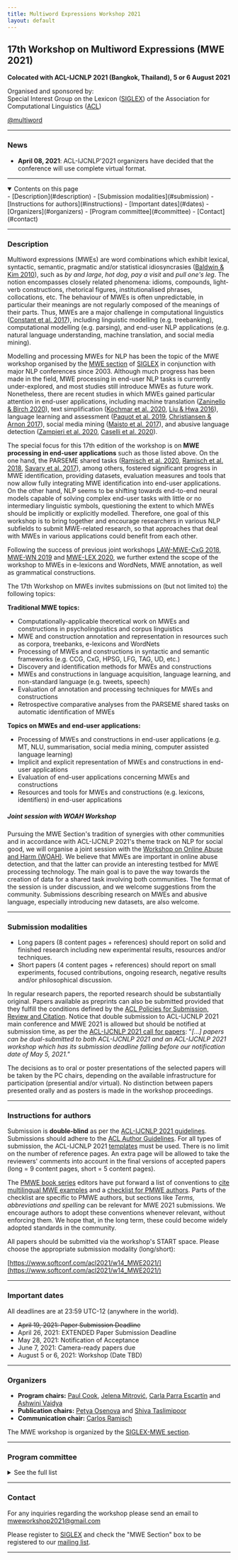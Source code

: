 ```yaml
---
title: Multiword Expressions Workshop 2021
layout: default
---
```


<!-- * TOC
{:toc} -->

## 17th Workshop on Multiword Expressions (MWE 2021)
**Colocated with ACL-IJCNLP 2021 (Bangkok, Thailand), 5 or 6 August 2021**

Organised and sponsored by:\
Special Interest Group on the Lexicon ([SIGLEX](http://www.siglex.org/)) of the Association for Computational Linguistics ([ACL](https://www.aclweb.org/portal/)) 

<a href="https://twitter.com/multiword?ref_src=twsrc%5Etfw" class="twitter-follow-button" data-size="large" data-show-screen-name="true" data-show-count="false">@multiword</a><script async src="https://platform.twitter.com/widgets.js" charset="utf-8"></script>

-----

### News

* <span class="alert alert-danger" role="alert">**April 08, 2021**: ACL-IJCNLP'2021 organizers have decided that the conference will use complete virtual format.</span>



-----

<details open markdown="block">
  <summary>
    Contents on this page
  </summary>
- [Description](#description)
- [Submission modalities](#submission)
- [Instructions for authors](#instructions)
- [Important dates](#dates)
- [Organizers](#organizers)
- [Program committee](#committee)
- [Contact](#contact)
</details>

-----

### <a name="description"> Description </a>

Multiword expressions (MWEs) are word combinations which exhibit lexical, syntactic, semantic, pragmatic and/or statistical idiosyncrasies ([Baldwin &amp; Kim 2010](https://people.eng.unimelb.edu.au/tbaldwin/pubs/handbook2009.pdf)), such as _by and large_, _hot dog_, _pay a visit_ and _pull one&#39;s leg_. The notion encompasses closely related phenomena: idioms, compounds, light-verb constructions, rhetorical figures, institutionalised phrases, collocations, etc. The behaviour of MWEs is often unpredictable, in particular their meanings are not regularly composed of the meanings of their parts. Thus, MWEs are a major challenge in computational linguistics ([Constant et al. 2017](https://www.aclweb.org/anthology/J17-4005/)), including linguistic modelling (e.g. treebanking), computational modelling (e.g. parsing), and end-user NLP applications (e.g. natural language understanding, machine translation, and social media mining).

Modelling and processing MWEs for NLP has been the topic of the MWE workshop organised by the [MWE section](http://multiword.sourceforge.net/) of [SIGLEX](http://www.siglex.org/) in conjunction with major NLP conferences since 2003. Although much progress has been made in the field, MWE processing in end-user NLP tasks is currently under-explored, and most studies still introduce MWEs as future work. Nonetheless, there are recent studies in which MWEs gained particular attention in end-user applications, including machine translation ([Zaninello &amp; Birch 2020](https://www.aclweb.org/anthology/2020.lrec-1.471/)), text simplification ([Kochmar et al. 2020](https://www.aclweb.org/anthology/2020.lrec-1.545/), [Liu &amp; Hwa 2016](https://www.aclweb.org/anthology/N16-1040/)), language learning and assessment ([Paquot et al. 2019](https://dial.uclouvain.be/pr/boreal/object/boreal:226339), [Christiansen &amp; Arnon 2017](https://doi.org/10.1111/tops.12274)), social media mining ([Maisto et al. 2017](https://doi.org/10.4000/books.aaccademia.2441)), and abusive language detection ([Zampieri et al. 2020](https://www.aclweb.org/anthology/2020.semeval-1.188/), [Caselli et al. 2020](https://www.aclweb.org/anthology/2020.lrec-1.760/)).

The special focus for this 17th edition of the workshop is on **MWE processing in end-user applications** such as those listed above. On the one hand, the PARSEME shared tasks ([Ramisch et al. 2020](https://www.aclweb.org/anthology/2020.mwe-1.14/), [Ramisch et al. 2018](https://www.aclweb.org/anthology/W18-4925/), [Savary et al. 2017](https://www.aclweb.org/anthology/W17-1704/)), among others, fostered significant progress in MWE identification, providing datasets, evaluation measures and tools that now allow fully integrating MWE identification into end-user applications. On the other hand, NLP seems to be shifting towards end-to-end neural models capable of solving complex end-user tasks with little or no intermediary linguistic symbols, questioning the extent to which MWEs should be implicitly or explicitly modelled. Therefore, one goal of this workshop is to bring together and encourage researchers in various NLP subfields to submit MWE-related research, so that approaches that deal with MWEs in various applications could benefit from each other.

Following the success of previous joint workshops [LAW-MWE-CxG 2018](http://multiword.sourceforge.net/lawmwecxg2018/), [MWE-WN 2019](http://multiword.sourceforge.net/mwewn2019/) and [MWE-LEX 2020](http://multiword.sourceforge.net/mwelex2020/), we further extend the scope of the workshop to MWEs in e-lexicons and WordNets, MWE annotation, as well as grammatical constructions.

The 17th Workshop on MWEs invites submissions on (but not limited to) the following topics:

**Traditional MWE topics:**

- Computationally-applicable theoretical work on MWEs and constructions in psycholinguistics and corpus linguistics
- MWE and construction annotation and representation in resources such as corpora, treebanks, e-lexicons and WordNets
- Processing of MWEs and constructions in syntactic and semantic frameworks (e.g. CCG, CxG, HPSG, LFG, TAG, UD, etc.)
- Discovery and identification methods for MWEs and constructions
- MWEs and constructions in language acquisition, language learning, and non-standard language (e.g. tweets, speech)
- Evaluation of annotation and processing techniques for MWEs and constructions
- Retrospective comparative analyses from the PARSEME shared tasks on automatic identification of MWEs

**Topics on MWEs and end-user applications:**

- Processing of MWEs and constructions in end-user applications (e.g. MT, NLU, summarisation, social media mining, computer assisted language learning)
- Implicit and explicit representation of MWEs and constructions in end-user applications
- Evaluation of end-user applications concerning MWEs and constructions
- Resources and tools for MWEs and constructions (e.g. lexicons, identifiers) in end-user applications


##### Joint session with WOAH Workshop

Pursuing the MWE Section's tradition of synergies with other communities and in accordance with ACL-IJCNLP 2021's theme track on NLP for social good, we will organise a joint session with the [Workshop on Online  Abuse and Harm (WOAH)](https://www.workshopononlineabuse.com/). We believe that MWEs are important in online abuse detection, and that the latter can provide an interesting testbed for MWE processing technology. The main goal is to pave the way towards the creation of data for a shared task involving both communities. The format of the session is under discussion, and we welcome suggestions from the community. Submissions describing research on MWEs and abusive language, especially introducing new datasets, are also welcome.


-----

### <a name="submission"> Submission modalities </a>

- Long papers (8 content pages + references) should report on solid and finished research including new experimental results, resources and/or techniques.
- Short papers (4 content pages + references) should report on small experiments, focused contributions, ongoing research, negative results and/or philosophical discussion.

In regular research papers, the reported research should be substantially original. Papers available as preprints can also be submitted provided that they fulfill the conditions defined by the [ACL Policies for Submission, Review and Citation](https://www.aclweb.org/portal/content/new-policies-submission-review-and-citation). Notice that double submission to ACL-IJCNLP 2021 main conference and MWE 2021 is allowed but should be notified at submission time, as per the [ACL-IJCNLP 2021 call for papers](https://2021.aclweb.org/calls/papers/#multiple-submission-policy): &quot;_[...] papers can be dual-submitted to both ACL-IJCNLP 2021 and an ACL-IJCNLP 2021 workshop which has its submission deadline falling before our notification date of May 5, 2021.&quot;_

The decisions as to oral or poster presentations of the selected papers will be taken by the PC chairs, depending on the available infrastructure for participation (presential and/or virtual). No distinction between papers presented orally and as posters is made in the workshop proceedings.

-----

### <a name="instructions"> Instructions for authors </a>

Submission is **double-blind** as per the [ACL-IJCNLP 2021 guidelines](https://2021.aclweb.org/calls/papers/#paper-submission-information). Submissions should adhere to the [ACL Author Guidelines](https://www.aclweb.org/adminwiki/index.php?title=ACL_Author_Guidelines). 
For all types of submission, the ACL-IJCNLP 2021 [templates](https://2021.aclweb.org/calls/papers/#paper-submission-and-templates) must be used. There is no limit on the number of reference pages. An extra page will be allowed to take the reviewers&#39; comments into account in the final versions of accepted papers (long = 9 content pages, short = 5 content pages).

The [PMWE book series](https://langsci-press.org/catalog/series/pmwe) editors have put forward a list of conventions to [cite multilingual MWE examples](https://gitlab.com/parseme/pmwe/-/blob/master/Conventions-for-MWE-examples/PMWE_series_conventions_for_multilingual_examples.pdf) and a [checklist for PMWE authors](https://gitlab.com/parseme/pmwe/-/wikis/Checklist%20for%20authors%20and%20volume%20editors). Parts of the checklist are specific to PMWE authors, but sections like _Terms, abbreviations and spelling_ can be relevant for MWE 2021 submissions. We encourage authors to adopt these conventions whenever relevant, without enforcing them. We hope that, in the long term, these could become widely adopted standards in the community.

All papers should be submitted via the workshop's START space. Please choose the appropriate submission modality (long/short):

[https://www.softconf.com/acl2021/w14_MWE2021/](https://www.softconf.com/acl2021/w14_MWE2021/)

-----

### <a name="dates"> Important dates </a>

All deadlines are at 23:59 UTC-12 (anywhere in the world).

- ~~April 19, 2021: Paper Submission Deadline~~
- April 26, 2021: EXTENDED Paper Submission Deadline
- May 28, 2021: Notification of Acceptance
- June 7, 2021: Camera-ready papers due
- August 5 or 6, 2021: Workshop (Date TBD)


-----

### <a name="organizers"> Organizers </a>

- **Program chairs:** [Paul Cook](http://cs.unb.ca/~ccook1/), [Jelena Mitrović](http://jelena.mitrovic.rs/), [Carla Parra Escartín](https://sites.google.com/site/carlaparraescartin/) and [Ashwini Vaidya](https://web.iitd.ac.in/~avaidya/)
- **Publication chairs:** [Petya Osenova](http://bultreebank.org/en/our-team/petya-osenova/) and [Shiva Taslimipoor](https://shivaat.github.io/)
- **Communication chair:** [Carlos Ramisch](https://pageperso.lis-lab.fr/carlos.ramisch/)

The MWE workshop is organized by the [SIGLEX-MWE section](https://multiword.org).

-----

### <a name="committee"> Program committee </a>

<details markdown="block">
  <summary>
    See the full list
  </summary>

- Margarita Alonso-Ramos, Universidade da Coruña (Spain);
- Tim Baldwin, University of Melbourne (Australia); 
- Verginica Barbu Mititelu, Romanian Academy (Romania); 
- Archna Bhatia, Florida Institute for Human and Machine Cognition (USA); 
- Fabienne Cap, Uppsala University (Sweden); 
- Anastasia Christofidou, Academy of Athens (Greece); 
- Ken Church, IBM Research (USA); 
- Matthieu Constant, Université de Lorraine (France); 
- Monika Czerepowicka, University of Warmia and Mazury (Poland);
- Myriam de Lhonneux, University of Copenhagen (Denmark);
- Gaël Dias, University of Caen Basse-Normandie (France); 
- Meghdad Farahmand, University of Geneva (Switzerland); 
- Christiane Fellbaum, Princeton University (USA); 
- Joaquim Ferreira da Silva, New University of Lisbon (Portugal); 
- Karën Fort, Sorbonne Université (France); 
- Aggeliki Fotopoulou, ILSP/RC "Athena" (Greece); 
- Marcos Garcia, University of Santiago de Compostela (Spain); 
- Voula Giouli, Institute for Language and Speech Processing (Greece);
- Stefan Th. Gries, University of California (USA); 
- Bruno Guillaume, Université de Lorraine (France); 
- Chikara Hashimoto, Yahoo!Japan (Japan); 
- Uxoa Iñurrieta, University of the Basque Country (Spain); 
- Diptesh Kanojia, IIT Bombay (India); 
- Elma Kerz, RWTH Aachen (Germany); 
- Ekaterina Kochmar, University of Cambridge (UK); 
- Dimitrios Kokkinakis, University of Gothenburg (Sweden); 
- Ioannis Korkontzelos, Edge Hill University (UK); 
- Cvetana Krstev, University of Belgrade (Serbia); 
- Eric Laporte, University Paris-Est Marne-la-Vallee (France); 
- Timm Lichte, University of Duesseldorf (Germany); 
- Teresa Lynn, ADAPT Centre (Ireland);
- Stella Markantonatou, Institute for Language and Speech Processing (Greece); 
- Yuji Matsumoto, Nara Institute of Science and Technology (Japan); 
- Nurit Melnik, The Open University of Israel (Israel);
- Laura A. Michaelis, University of Colorado Boulder (USA);
- Johanna Monti, "L'Orientale" University of Naples (Italy); 
- Preslav Nakov, Qatar Computing Research Institute, HBKU (Qatar); 
- Malvina Nissim, University of Groningen (Netherlands); 
- Diarmuid Ó Séaghdha, University of Cambridge (UK); 
- Jan Odijk, University of Utrecht (Netherlands); 
- Haris Papageorgiou, Institute for Language and Speech Processing (Greece); 
- Marie-Sophie Pausé, independent researcher (France); 
- Pavel Pecina, Charles University (Czech Republic); 
- Ted Pedersen, University of Minnesota (USA); 
- Scott Piao, Lancaster University (UK); 
- Maciej Piasecki, Wroclaw University of Technology (Poland);
- Alain Polguère, Université de Lorraine (France); 
- Matīss Rikters, University of Tokyo (Japan);
- Fatiha Sadat, Université du Québec à Montréal (Canada); 
- Manfred Sailer, Goethe-Universität Frankfurt am Main (Germany);
- Magali Sanches Duran, University of São Paulo (Brazil); 
- Agata Savary, Université François Rabelais Tours (France); 
- Sabine Schulte im Walde, University of Stuttgart (Germany); 
- Matthew Shardlow, Manchester Metropolitan University (UK); 
- Vered Shwartz, Allen AI (USA);
- Gyri Smørdal Losnegaard, University of Bergen (Norway);
- Ranka Stanković, University of Belgrade (Serbia);
- Ivelina Stoyanova, Bulgarian Academy of Sciences (Bulgaria); 
- Stan Szpakowicz, University of Ottawa (Canada); 
- Carole Tiberius, Dutch Language Institute (Netherlands); 
- Beata Trawinski, Institut für Deutsche Sprache Mannheim (Germany); 
- Ruben Urizar, University of the Basque Country (Spain); 
- Aline Villavicencio, Federal University of Rio Grande do Sul (Brazil); 
- Veronika Vincze, Hungarian Academy of Sciences (Hungary);
- Martin Volk, University of Zürich (Switzerland); 
- Zeerak Waseem, University of Sheffield (UK);
- Eric Wehrli, University of Geneva (Switzerland);
- Seid Muhie Yimam, Universität Hamburg (Germany); 
</details>

-----

### <a name="contact"> Contact </a>

For any inquiries regarding the workshop please send an email to [mweworkshop2021@gmail.com](mweworkshop2021@gmail.com)

Please register to [SIGLEX](../organization/members) and check the "MWE Section" box to be registered to our [mailing list](../mailinglist).

-----
